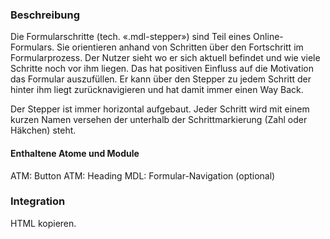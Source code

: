 ### Beschreibung
Die Formularschritte (tech. «.mdl-stepper») sind Teil eines Online-Formulars. Sie orientieren anhand von Schritten über den Fortschritt im Formularprozess. Der Nutzer sieht wo er sich aktuell befindet und wie viele Schritte noch vor ihm liegen. Das hat positiven Einfluss auf die Motivation das Formular auszufüllen. Er kann über den Stepper zu jedem Schritt der hinter ihm liegt zurücknavigieren und hat damit immer einen Way Back.
 
Der Stepper ist immer horizontal aufgebaut. Jeder Schritt wird mit einem kurzen Namen versehen der unterhalb der Schrittmarkierung (Zahl oder Häkchen) steht.
 
#### Enthaltene Atome und Module
ATM: Button
ATM: Heading
MDL: Formular-Navigation (optional)
 
### Integration
 
HTML kopieren.
